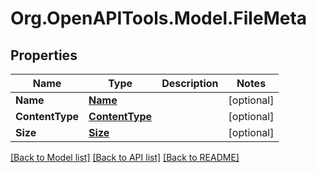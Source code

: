 # Org.OpenAPITools.Model.FileMeta

## Properties

Name | Type | Description | Notes
------------ | ------------- | ------------- | -------------
**Name** | [**Name**](Name.md) |  | [optional] 
**ContentType** | [**ContentType**](ContentType.md) |  | [optional] 
**Size** | [**Size**](Size.md) |  | [optional] 

[[Back to Model list]](../../README.md#documentation-for-models) [[Back to API list]](../../README.md#documentation-for-api-endpoints) [[Back to README]](../../README.md)

